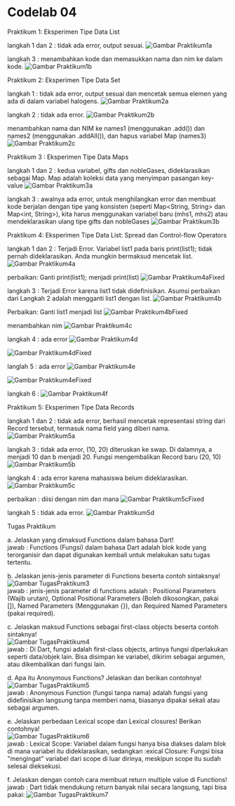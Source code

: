 # Codelab 04

Praktikum 1: Eksperimen Tipe Data List

langkah 1 dan 2 : tidak ada error, output sesuai. 
![Gambar Praktikum1a](img/Praktikum1a.png)  

langkah 3 : menambahkan kode dan memasukkan nama dan nim ke dalam kode.
![Gambar Praktikum1b](img/Praktikum1b.png)  

Praktikum 2: Eksperimen Tipe Data Set

langkah 1 : tidak ada error, output sesuai dan mencetak semua elemen yang ada di dalam variabel halogens.
![Gambar Praktikum2a](img/Praktikum2a.png)  

langkah 2 : tidak ada error.
![Gambar Praktikum2b](img/Praktikum2b.png)  

menambahkan nama dan NIM ke names1 (menggunakan .add()) dan names2 (menggunakan .addAll()), dan hapus variabel Map (names3)
![Gambar Praktikum2c](img/Praktikum2c.png)  

Praktikum 3 : Eksperimen Tipe Data Maps

langkah 1 dan 2 : kedua variabel, gifts dan nobleGases, dideklarasikan sebagai Map. Map adalah koleksi data yang menyimpan pasangan key-value
![Gambar Praktikum3a](img/Praktikum3a.png)  

langkah 3 : awalnya ada error, untuk menghilangkan error dan membuat kode berjalan dengan tipe yang konsisten (seperti Map<String, String> dan Map<int, String>), kita harus menggunakan variabel baru (mhs1, mhs2) atau mendeklarasikan ulang tipe gifts dan nobleGases
![Gambar Praktikum3b](img/Praktikum3b.png)  

Praktikum 4: Eksperimen Tipe Data List: Spread dan Control-flow Operators

langkah 1 dan 2 : Terjadi Error. Variabel list1 pada baris print(list1); tidak pernah dideklarasikan. Anda mungkin bermaksud mencetak list.
![Gambar Praktikum4a](img/Praktikum4a.png)  

perbaikan: Ganti print(list1); menjadi print(list)
![Gambar Praktikum4aFixed](img/Praktikum4aFixed.png)  

langkah 3 : Terjadi Error karena list1 tidak didefinisikan. Asumsi perbaikan dari Langkah 2 adalah mengganti list1 dengan list.
![Gambar Praktikum4b](img/Praktikum4b.png)  

Perbaikan: Ganti list1 menjadi list
![Gambar Praktikum4bFixed](img/Praktikum4bFixed.png)  

menambahkan nim
![Gambar Praktikum4c](img/Praktikum4c.png)  

langkah 4 : ada error
![Gambar Praktikum4d](img/Praktikum4d.png)  

![Gambar Praktikum4dFixed](img/Praktikum4dFixed.png)  

langlah 5 : ada error
![Gambar Praktikum4e](img/Praktikum4e.png)  

![Gambar Praktikum4eFixed](img/Praktikum4eFixed.png)  

langkah 6 : 
![Gambar Praktikum4f](img/Praktikum4f.png)  

Praktikum 5: Eksperimen Tipe Data Records

langkah 1 dan 2 : tidak ada error, berhasil mencetak representasi string dari Record tersebut, termasuk nama field yang diberi nama.
![Gambar Praktikum5a](img/Praktikum5a.png)  

langkah 3 : tidak ada error, (10, 20) diteruskan ke swap. Di dalamnya, a menjadi 10 dan b menjadi 20. Fungsi mengembalikan Record baru (20, 10)
![Gambar Praktikum5b](img/Praktikum5b.png)  

langkah 4 : ada error karena mahasiswa belum dideklarasikan.
![Gambar Praktikum5c](img/Praktikum5c.png)  

perbaikan : diisi dengan nim dan mana
![Gambar Praktikum5cFixed](img/Praktikum5cFixed.png)  

langkah 5 : tidak ada error.
![Gambar Praktikum5d](img/Praktikum5d.png)  

Tugas Praktikum

a. Jelaskan yang dimaksud Functions dalam bahasa Dart!  
jawab : Functions (Fungsi) dalam bahasa Dart adalah blok kode yang terorganisir dan dapat digunakan kembali untuk melakukan satu tugas tertentu.

b. Jelaskan jenis-jenis parameter di Functions beserta contoh sintaksnya! 
![Gambar TugasPraktikum3](img/TugasPraktikum3.png)  
jawab : jenis-jenis parameter di functions adalah : Positional Parameters (Wajib urutan), Optional Positional Parameters (Boleh dikosongkan, pakai []), Named Parameters (Menggunakan {}), dan Required Named Parameters (pakai required).

c. Jelaskan maksud Functions sebagai first-class objects beserta contoh sintaknya!  
![Gambar TugasPraktikum4](img/TugasPraktikum4.png)  
jawab : Di Dart, fungsi adalah first-class objects, artinya fungsi diperlakukan seperti data/objek lain. Bisa disimpan ke variabel, dikirim sebagai argumen, atau dikembalikan dari fungsi lain.

d. Apa itu Anonymous Functions? Jelaskan dan berikan contohnya!  
![Gambar TugasPraktikum5](img/TugasPraktikum5.png)  
jawab : Anonymous Function (fungsi tanpa nama) adalah fungsi yang didefinisikan langsung tanpa memberi nama, biasanya dipakai sekali atau sebagai argumen.

e. Jelaskan perbedaan Lexical scope dan Lexical closures! Berikan contohnya!  
![Gambar TugasPraktikum6](img/TugasPraktikum6.png)  
jawab : Lexical Scope: Variabel dalam fungsi hanya bisa diakses dalam blok di mana variabel itu dideklarasikan, sedangkan :exical Closure: Fungsi bisa "mengingat" variabel dari scope di luar dirinya, meskipun scope itu sudah selesai dieksekusi.

f. Jelaskan dengan contoh cara membuat return multiple value di Functions!  
jawab : Dart tidak mendukung return banyak nilai secara langsung, tapi bisa pakai:
![Gambar TugasPraktikum7](img/TugasPraktikum7.png)  